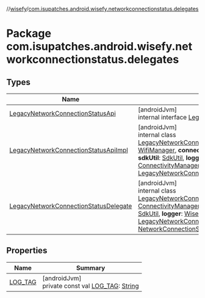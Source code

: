 //[wisefy](../../index.md)/[com.isupatches.android.wisefy.networkconnectionstatus.delegates](index.md)

# Package com.isupatches.android.wisefy.networkconnectionstatus.delegates

## Types

| Name | Summary |
|---|---|
| [LegacyNetworkConnectionStatusApi](-legacy-network-connection-status-api/index.md) | [androidJvm]<br>internal interface [LegacyNetworkConnectionStatusApi](-legacy-network-connection-status-api/index.md) |
| [LegacyNetworkConnectionStatusApiImpl](-legacy-network-connection-status-api-impl/index.md) | [androidJvm]<br>internal class [LegacyNetworkConnectionStatusApiImpl](-legacy-network-connection-status-api-impl/index.md)(**wifiManager**: [WifiManager](https://developer.android.com/reference/kotlin/android/net/wifi/WifiManager.html), **connectivityManager**: [ConnectivityManager](https://developer.android.com/reference/kotlin/android/net/ConnectivityManager.html), **sdkUtil**: [SdkUtil](../com.isupatches.android.wisefy.util/-sdk-util/index.md), **logger**: [WisefyLogger](../com.isupatches.android.wisefy.shared.logging/-wisefy-logger/index.md)?) : [ConnectivityManager.NetworkCallback](https://developer.android.com/reference/kotlin/android/net/ConnectivityManager.NetworkCallback.html), [LegacyNetworkConnectionStatusApi](-legacy-network-connection-status-api/index.md) |
| [LegacyNetworkConnectionStatusDelegate](-legacy-network-connection-status-delegate/index.md) | [androidJvm]<br>internal class [LegacyNetworkConnectionStatusDelegate](-legacy-network-connection-status-delegate/index.md)(**connectivityManager**: [ConnectivityManager](https://developer.android.com/reference/kotlin/android/net/ConnectivityManager.html), **wifiManager**: [WifiManager](https://developer.android.com/reference/kotlin/android/net/wifi/WifiManager.html), **sdkUtil**: [SdkUtil](../com.isupatches.android.wisefy.util/-sdk-util/index.md), **logger**: [WisefyLogger](../com.isupatches.android.wisefy.shared.logging/-wisefy-logger/index.md)?, **impl**: [LegacyNetworkConnectionStatusApi](-legacy-network-connection-status-api/index.md)) : [NetworkConnectionStatusApi](../com.isupatches.android.wisefy.networkconnectionstatus/-network-connection-status-api/index.md) |

## Properties

| Name | Summary |
|---|---|
| [LOG_TAG](-l-o-g_-t-a-g.md) | [androidJvm]<br>private const val [LOG_TAG](-l-o-g_-t-a-g.md): [String](https://kotlinlang.org/api/latest/jvm/stdlib/kotlin/-string/index.html) |

